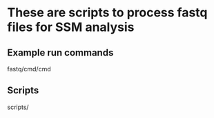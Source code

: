 # These are scripts to process fastq files for SSM analysis

## Example run commands
fastq/cmd/cmd

## Scripts
scripts/

